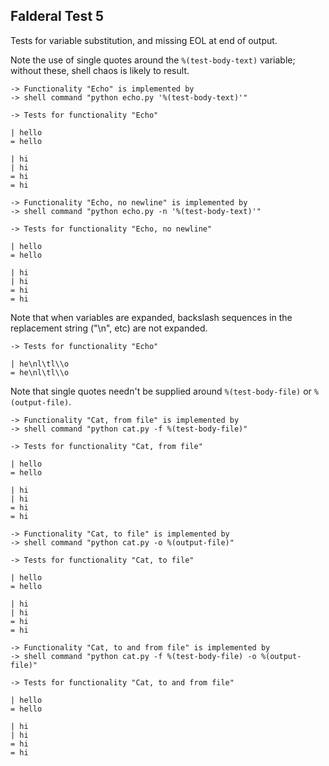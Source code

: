 Falderal Test 5
---------------

Tests for variable substitution, and missing EOL at end
of output.

Note the use of single quotes around the `%(test-body-text)` variable;
without these, shell chaos is likely to result.

    -> Functionality "Echo" is implemented by
    -> shell command "python echo.py '%(test-body-text)'"

    -> Tests for functionality "Echo"

    | hello
    = hello

    | hi
    | hi
    = hi
    = hi

    -> Functionality "Echo, no newline" is implemented by
    -> shell command "python echo.py -n '%(test-body-text)'"

    -> Tests for functionality "Echo, no newline"

    | hello
    = hello

    | hi
    | hi
    = hi
    = hi

Note that when variables are expanded, backslash sequences in the
replacement string ("\n", etc) are not expanded.

    -> Tests for functionality "Echo"

    | he\nl\tl\\o
    = he\nl\tl\\o

Note that single quotes needn't be supplied around `%(test-body-file)`
or `%(output-file)`.

    -> Functionality "Cat, from file" is implemented by
    -> shell command "python cat.py -f %(test-body-file)"

    -> Tests for functionality "Cat, from file"

    | hello
    = hello

    | hi
    | hi
    = hi
    = hi

    -> Functionality "Cat, to file" is implemented by
    -> shell command "python cat.py -o %(output-file)"

    -> Tests for functionality "Cat, to file"

    | hello
    = hello

    | hi
    | hi
    = hi
    = hi

    -> Functionality "Cat, to and from file" is implemented by
    -> shell command "python cat.py -f %(test-body-file) -o %(output-file)"

    -> Tests for functionality "Cat, to and from file"

    | hello
    = hello

    | hi
    | hi
    = hi
    = hi
